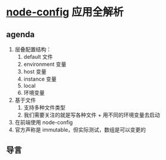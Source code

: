 # [node-config](https://github.com/lorenwest/node-config/wiki/Configuration-Files) 应用全解析

## agenda

1.  层叠配置结构：
    1.  default 文件
    2.  environment 变量
    3.  host 变量
    4.  instance 变量
    5.  local
    6.  环境变量
2.  基于文件
    1.  支持多种文件类型
    2.  我们需要关注的就是写各种文件 + 用不同的环境变量去启动
3.  在前端使用 node-config
4.  官方声称是 immutable，但实际测试，数组是可以变更的

## 导言
